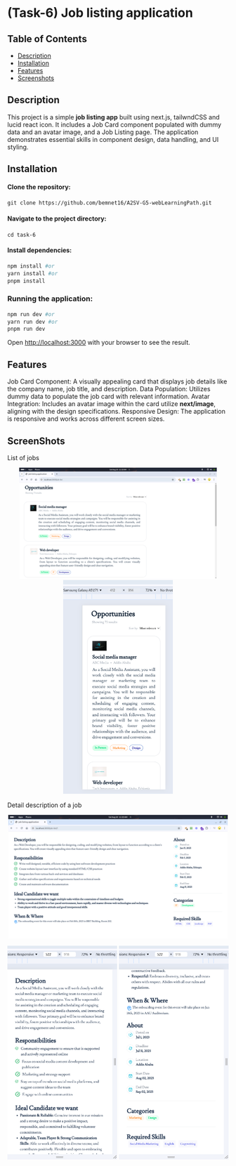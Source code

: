 # (Task-6) Job listing application

## Table of Contents

- [Description](#description)
- [Installation](#installation)
- [Features](#features)
- [Screenshots](#screenshots)

## Description
This project is a simple **job listing app** built using next.js, tailwndCSS and lucid react icon. It includes a Job Card component populated with dummy data and an avatar image, and a Job Listing page. The application demonstrates essential skills in component design, data handling, and UI styling.



## Installation
#### Clone the repository:
```git clone https://github.com/bemnet16/A2SV-G5-webLearningPath.git```
#### Navigate to the project directory:
```cd task-6```
#### Install dependencies:
``` bash 
npm install #or
yarn install #or
pnpm install
```
### Running the application:
```bash
npm run dev #or
yarn run dev #or
pnpm run dev
```
Open [http://localhost:3000](http://localhost:3000) with your browser to see the result.

## Features
Job Card Component: A visually appealing card that displays job details like the company name, job title, and description.
Data Population: Utilizes dummy data to populate the job card with relevant information.
Avatar Integration: Includes an avatar image within the card utilize **next/image**, aligning with the design specifications.
Responsive Design: The application is responsive and works across different screen sizes.

## ScreenShots
List of jobs
<p align="center">
<img src="https://github.com/bemnet16/A2SV-G5-webLearningPath/blob/main/task-6/public/images/Screenshot%20from%202024-08-10%2011-19-53.png" height="auto" width="450"/>
  <img src="https://github.com/bemnet16/A2SV-G5-webLearningPath/blob/main/task-6/public/images/Screenshot%20from%202024-08-10%2011-23-57.png" height="auto" width="250"/>
</p>


Detail description of a job
<p align="center">
<img src="https://github.com/bemnet16/A2SV-G5-webLearningPath/blob/main/task-6/public/images/Screenshot%20from%202024-08-10%2011-20-30.png" height="auto" width="500"/>
</p>

<p align="center">
<img src="https://github.com/bemnet16/A2SV-G5-webLearningPath/blob/main/task-6/public/images/Screenshot%20from%202024-08-10%2011-27-04.png" height="auto" width="250"/>
  <img src="https://github.com/bemnet16/A2SV-G5-webLearningPath/blob/main/task-6/public/images/Screenshot%20from%202024-08-10%2011-27-08.png" height="auto" width="250"/>
</p>


